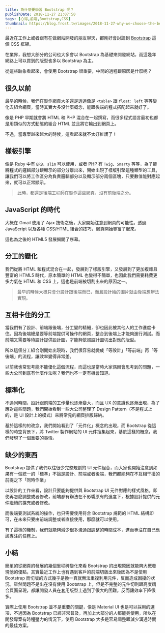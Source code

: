 ```yaml
---
title: 為什麼要學習 Bootstrap 呢？
publishDate: 2018-11-27 21:07:50
tags: [心得,前端,Bootstrap,CSS]
thumbnail: https://blog.frost.tw/images/2018-11-27-why-we-choose-the-bootstrap/thumbnail.jpg
---
```


最近在工作上或者跟有在做網站開發的朋友聊天，都剛好會討論到 [Bootstrap](https://getbootstrap.com/) 這個 CSS 框架。

在業界，我想大部分的公司也大多會以 Bootstrap 為基礎來開發網站，而這幾年網路上可以買到的版型也多以 Bootstrap 為主。

從這些跡象看起來，會使用 Bootstrap 很重要，中間的過程跟原因是什麼呢？

<!--more-->

## 很久以前

最早的時候，我們在製作網頁大多還是透過像是 `<table>` 跟 `float: left` 等等變化去組合網頁，當時其實大多沒什麼概念，能跟後端的程式搭配起來就好了。

像是 PHP 早期就會將 HTML 和 PHP 混合在一起撰寫，而很多程式語言最初也都是用類似的方式動態的組合 HTML 並且將它輸出到網頁上。

不過，當專案越來越大的時候，這看起來就不太好維護了！

## 樣板引擎

像是 Ruby 中有 `ERB`、`slim` 可以使用，或者 PHP 有 `Twig`、`Smarty` 等等，為了能將程式的邏輯部分跟顯示的部分分離出來，開始出現了樣版引擎這種類型的工具，讓我們可以將工作區分為負責邏輯部分以及顯示部分兩個區塊，只要數值能對應起來，就可以正常顯示。

> 此時，都還是後端工程師在製作這些網頁，沒有前後端之分。

## JavaScript 的時代

大概在 Gmail 使用了 Ajax 技術之後，大家開始注意到網頁的可能性。透過 JavaScript 以及各種 CSS/HTML 組合的技巧，網頁開始豐富了起來。

這也為之後的 HTML5 發展揭開了序幕。

## 分工的變化

我們從將 HTML 和程式混合在一起，發展到了樣版引擎，又發展到了更加複雜且豐富的 HTML5 時代，原本簡單的 HTML 也變得不簡單，也因此我們需要耗費更多力氣在 HTML 和 CSS 上，這也是前端被切割出來的原因之一。

> 最早的時候大概只會分設計跟後端而已，而且設計給的圖片就由後端想辦法實現。

## 互相卡住的分工

當我們有了設計、前端跟後端，分工變的精細，卻也因此被其他人的工作進度卡住。因為後端總是要等前端提供可操作的網頁，整合到後端上才能夠進行測試。而前端又需要等待設計提供設計圖，才能夠依照設計圖切出對應的版型。

所以這個分工組合剛開始出現時，我們很容易就變成「等設計」「等前端」再「等後端」的流程，讓效率變得非常差。

以前我也常思考能不能優化這個流程，而這也是當時大家偶爾會思考到的問題，一些大公司到底有什麼作法呢？我們也不一定有機會知道。

## 標準化

不過同時間，設計跟前端的工作量也逐漸變大，而且 UX 的意識也逐漸出現，為了應對這些問題，我們開始看到一些大公司整理了 Design Pattern（不是程式上的，是 UI 設計上的模式）來將常見的網頁排版歸納。

基於這樣的的改念，我們開始看到了「元件化」概念的出現，而 Bootstrap 從這樣的時空背景下，將 Twitter 製作網站的 UI 元件搜集起來，基於這樣的概念，我們發現了一個重要的事情。

## 缺少的東西

Bootstrap 提供了我們以往很少完整規劃的 UI 元件組合，而大家也開始注意到如果有一個統一的「標準」不論是設計、前端或者後端，我們都能夠在不互相干擾的前提之下「同時作業」

以設計的工作來看，設計只要能夠提供與 Bootstrap UI 元件對應的樣式風格，即使再怎麼調整或者修改，前端都有辦法在不影響原有的進度下，根據設計提供的元件繼續的擴充或者修改。

而後端要測試系統的操作，也只需要使用符合 Bootstrap 規範的 HTML 結構即可，在未來只要由前端調整或者直接使用，那麼就可以使用。

有了這樣的機制，我們就能夠減少很多溝通跟調整的時間成本，進而專注在自己應該專注的任務上。

## 小結

簡單的從網頁的發展的幾個里程碑變化來看 Bootstrap 的出現原因就能夠大概發現他的優點，其實最近工作上也有遇到客戶的前端切版出來後因為不是使用 Bootstrap 而切版的方式幾乎是換一頁就無法重複利用元件，反而造成困擾的狀況。雖然問題不是出在沒有使用 Bootstrap 上，但是不完整的元件切割跟高度耦合頁面呈現，都讓開發人員在套用版型上遇到了很大的困難，反而讓效率下降很多。

實際上使用 Bootstrap 並不是重要的關鍵，像是 Material UI 也是可以採用的選項，不過因為 Bootstrap 已經非常普及，再加上大部分的人都能夠使用，所以在開發專案有時程壓力的情況下，使用 Bootstrap 大多是容易調整跟減少溝通時間的最佳方案。


